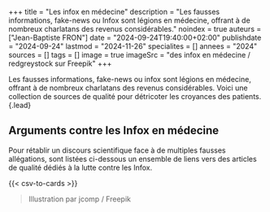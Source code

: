 +++
title = "Les infox en médecine"
description = "Les fausses informations, fake-news ou Infox sont légions en médecine, offrant à de nombreux charlatans des revenus considérables."
noindex = true
auteurs = ["Jean-Baptiste FRON"]
date = "2024-09-24T19:40:00+02:00"
publishdate = "2024-09-24"
lastmod = "2024-11-26"
specialites = []
annees = "2024"
sources = []
tags = []
image = true
imageSrc = "des infox en médecine / redgreystock sur Freepik"
+++

Les fausses informations, fake-news ou infox sont légions en médecine, offrant à de nombreux charlatans des revenus considérables. Voici une collection de sources de qualité pour détricoter les croyances des patients.
{.lead}

## Arguments contre les Infox en médecine

Pour rétablir un discours scientifique face à de multiples fausses allégations, sont listées ci-dessous un ensemble de liens vers des articles de qualité dédiés à la lutte contre les Infox.

{{< csv-to-cards >}}

> Illustration par jcomp / Freepik

